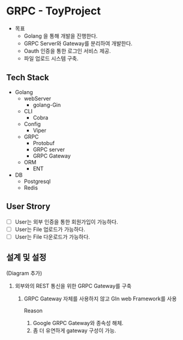 # GRPC - ToyProject

- 목표
    - Golang 을 통해 개발을 진행한다.
    - GRPC Server와 Gateway를 분리하여 개발한다.
    - Oauth 인증을 통한 로그인 서비스 제공.
    - 파일 업로드 시스템 구축.

## Tech Stack

- Golang
    - webServer
        - golang-Gin
    - CLI
        - Cobra
    - Config
        - Viper
    - GRPC
        - Protobuf
        - GRPC server
        - GRPC Gateway
    - ORM
        - ENT
- DB
    - Postgresql
    - Redis

## User Strory

- [ ]  User는 외부 인증을 통한 회원가입이 가능하다.
- [ ]  User는 File 업로드가 가능하다.
- [ ]  User는 File 다운로드가 가능하다.

## 설계 및 설정

(Diagram 추가)

1. 외부와의 REST 통신을 위한 GRPC Gateway를 구축
    1. GRPC Gateway 자체를 사용하지 않고 GIn web Framework를 사용

       Reason

        1. Google GRPC Gateway와 종속성 해체.
        2. 좀 더 유연하게 gateway 구성이 가능.